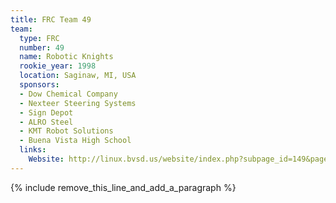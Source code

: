 ```yaml
---
title: FRC Team 49
team:
  type: FRC
  number: 49
  name: Robotic Knights
  rookie_year: 1998
  location: Saginaw, MI, USA
  sponsors:
  - Dow Chemical Company
  - Nexteer Steering Systems
  - Sign Depot
  - ALRO Steel
  - KMT Robot Solutions
  - Buena Vista High School
  links:
    Website: http://linux.bvsd.us/website/index.php?subpage_id=149&page_id=41
---
```


{% include remove_this_line_and_add_a_paragraph %}